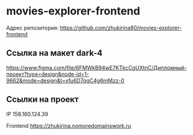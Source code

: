 # movies-explorer-frontend

Адрес репозитория: https://github.com/zhukirina80/movies-explorer-frontend

## Ссылка на макет dark-4

https://www.figma.com/file/6FMWkB94wE7KTkcCgUXtnC/Дипломный-проект?type=design&node-id=1-9662&mode=design&t=xfu6D7qgC4g6mMzz-0

## Ссылки на проект

IP 158.160.124.39

Frontend https://zhukirina.nomoredomainswork.ru
